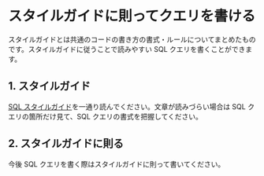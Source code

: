 # スタイルガイドに則ってクエリを書ける

スタイルガイドとは共通のコードの書き方の書式・ルールについてまとめたものです。スタイルガイドに従うことで読みやすい SQL クエリを書くことができます。

## 1. スタイルガイド

[SQL スタイルガイド](https://www.sqlstyle.guide/ja/)を一通り読んでください。文章が読みづらい場合は SQL クエリの箇所だけ見て、SQL クエリの書式を把握してください。

## 2. スタイルガイドに則る

今後 SQL クエリを書く際はスタイルガイドに則って書いてください。